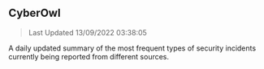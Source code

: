 ## CyberOwl 
> Last Updated 13/09/2022 03:38:05 


A daily updated summary of the most frequent types of security incidents currently being reported from different sources.

